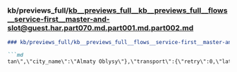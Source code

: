 ### kb/previews_full/kb__previews_full__kb__previews_full__flows__service-first__master-and-slot@guest.har.part070.md.part001.md.part002.md

```md
### kb/previews_full/kb__previews_full__flows__service-first__master-and-slot@guest.har.part070.md.part001.md (part 002)

```md
tan\",\"city_name\":\"Almaty Oblysy\"},\"transport\":{\"retry\":0,\"latency\":0},\"utm\":{\"conten
```

```

```
